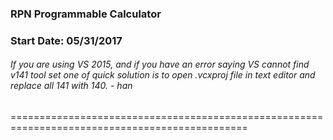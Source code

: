 ### RPN Programmable Calculator
### Start Date: 05/31/2017

###### If you are using VS 2015, and if you have an error saying VS cannot find v141 tool set one of quick solution is to open .vcxproj file in text editor and replace all 141 with 140. - han

===============================================================================================
